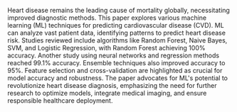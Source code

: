 Heart disease remains the leading cause of mortality globally, necessitating improved diagnostic methods. This paper explores various machine learning (ML) techniques for predicting cardiovascular disease (CVD). ML can analyze vast patient data, identifying patterns to predict heart disease risk. Studies reviewed include algorithms like Random Forest, Naive Bayes, SVM, and Logistic Regression, with Random Forest achieving 100% accuracy. Another study using neural networks and regression methods reached 99.1% accuracy. Ensemble techniques also improved accuracy to 95%. Feature selection and cross-validation are highlighted as crucial for model accuracy and robustness. The paper advocates for ML's potential to revolutionize heart disease diagnosis, emphasizing the need for further research to optimize models, integrate medical imaging, and ensure responsible healthcare deployment.






